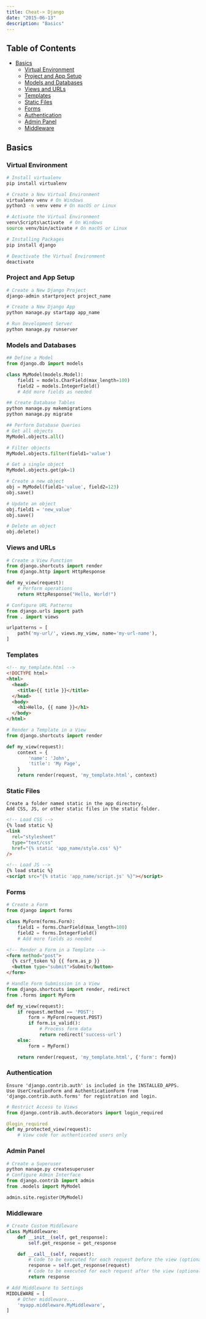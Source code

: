 ```yaml
---
title: Cheat-> Django
date: "2015-06-13"
description: "Basics"
---
```


## Table of Contents

- [Basics](#basics)
  - [Virtual Environment](#virtual-environment)
  - [Project and App Setup](#project-and-app-setup)
  - [Models and Databases](#models-and-databases)
  - [Views and URLs](#views-and-urls)
  - [Templates](#templates)
  - [Static Files](#static-files)
  - [Forms](#froms)
  - [Authentication](#authentication)
  - [Admin Panel](#admin-panel)
  - [Middleware](#middleware)

## Basics

### Virtual Environment

```bash
# Install virtualenv
pip install virtualenv

# Create a New Virtual Environment
virtualenv venv # On Windows
python3 -m venv venv # On macOS or Linux

# Activate the Virtual Environment
venv\Scripts\activate  # On Windows
source venv/bin/activate # On macOS or Linux

# Installing Packages
pip install django

# Deactivate the Virtual Environment
deactivate

```

### Project and App Setup

```python
# Create a New Django Project
django-admin startproject project_name

# Create a New Django App
python manage.py startapp app_name

# Run Development Server
python manage.py runserver

```

### Models and Databases

```python
## Define a Model
from django.db import models

class MyModel(models.Model):
    field1 = models.CharField(max_length=100)
    field2 = models.IntegerField()
    # Add more fields as needed

## Create Database Tables
python manage.py makemigrations
python manage.py migrate

## Perform Database Queries
# Get all objects
MyModel.objects.all()

# Filter objects
MyModel.objects.filter(field1='value')

# Get a single object
MyModel.objects.get(pk=1)

# Create a new object
obj = MyModel(field1='value', field2=123)
obj.save()

# Update an object
obj.field1 = 'new_value'
obj.save()

# Delete an object
obj.delete()

```

### Views and URLs

```python
# Create a View Function
from django.shortcuts import render
from django.http import HttpResponse

def my_view(request):
    # Perform operations
    return HttpResponse("Hello, World!")

# Configure URL Patterns
from django.urls import path
from . import views

urlpatterns = [
    path('my-url/', views.my_view, name='my-url-name'),
]

```

### Templates

```html
<!-- my_template.html -->
<!DOCTYPE html>
<html>
  <head>
    <title>{{ title }}</title>
  </head>
  <body>
    <h1>Hello, {{ name }}</h1>
  </body>
</html>
```

```python
# Render a Template in a View
from django.shortcuts import render

def my_view(request):
    context = {
        'name': 'John',
        'title': 'My Page',
    }
    return render(request, 'my_template.html', context)

```

### Static Files

    Create a folder named static in the app directory.
    Add CSS, JS, or other static files in the static folder.

```html
<!-- Load CSS -->
{% load static %}
<link
  rel="stylesheet"
  type="text/css"
  href="{% static 'app_name/style.css' %}"
/>

<!-- Load JS -->
{% load static %}
<script src="{% static 'app_name/script.js' %}"></script>
```

### Forms

```python
# Create a Form
from django import forms

class MyForm(forms.Form):
    field1 = forms.CharField(max_length=100)
    field2 = forms.IntegerField()
    # Add more fields as needed

```

```html
<!-- Render a Form in a Template -->
<form method="post">
  {% csrf_token %} {{ form.as_p }}
  <button type="submit">Submit</button>
</form>
```

```python
# Handle Form Submission in a View
from django.shortcuts import render, redirect
from .forms import MyForm

def my_view(request):
    if request.method == 'POST':
        form = MyForm(request.POST)
        if form.is_valid():
            # Process form data
            return redirect('success-url')
    else:
        form = MyForm()

    return render(request, 'my_template.html', {'form': form})

```

### Authentication

    Ensure 'django.contrib.auth' is included in the INSTALLED_APPS.
    Use UserCreationForm and AuthenticationForm from 'django.contrib.auth.forms' for registration and login.

```python
# Restrict Access to Views
from django.contrib.auth.decorators import login_required

@login_required
def my_protected_view(request):
    # View code for authenticated users only

```

### Admin Panel

```python
# Create a Superuser
python manage.py createsuperuser
# Configure Admin Interface
from django.contrib import admin
from .models import MyModel

admin.site.register(MyModel)

```

### Middleware

```python
# Create Custom Middleware
class MyMiddleware:
    def __init__(self, get_response):
        self.get_response = get_response

    def __call__(self, request):
        # Code to be executed for each request before the view (optional)
        response = self.get_response(request)
        # Code to be executed for each request after the view (optional)
        return response

# Add Middleware to Settings
MIDDLEWARE = [
    # Other middleware...
    'myapp.middleware.MyMiddleware',
]

```
